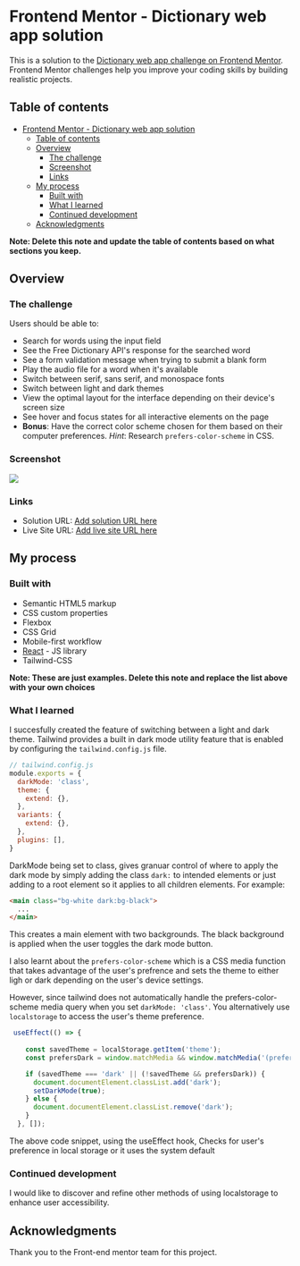 # Frontend Mentor - Dictionary web app solution

This is a solution to the [Dictionary web app challenge on Frontend Mentor](https://www.frontendmentor.io/challenges/dictionary-web-app-h5wwnyuKFL). Frontend Mentor challenges help you improve your coding skills by building realistic projects. 

## Table of contents

- [Frontend Mentor - Dictionary web app solution](#frontend-mentor---dictionary-web-app-solution)
  - [Table of contents](#table-of-contents)
  - [Overview](#overview)
    - [The challenge](#the-challenge)
    - [Screenshot](#screenshot)
    - [Links](#links)
  - [My process](#my-process)
    - [Built with](#built-with)
    - [What I learned](#what-i-learned)
    - [Continued development](#continued-development)
  - [Acknowledgments](#acknowledgments)

**Note: Delete this note and update the table of contents based on what sections you keep.**

## Overview

### The challenge

Users should be able to:

- Search for words using the input field
- See the Free Dictionary API's response for the searched word
- See a form validation message when trying to submit a blank form
- Play the audio file for a word when it's available
- Switch between serif, sans serif, and monospace fonts
- Switch between light and dark themes
- View the optimal layout for the interface depending on their device's screen size
- See hover and focus states for all interactive elements on the page
- **Bonus**: Have the correct color scheme chosen for them based on their computer preferences. _Hint_: Research `prefers-color-scheme` in CSS.

### Screenshot

![](./screenshot.jpg)



### Links

- Solution URL: [Add solution URL here](https://your-solution-url.com)
- Live Site URL: [Add live site URL here](https://your-live-site-url.com)

## My process

### Built with

- Semantic HTML5 markup
- CSS custom properties
- Flexbox
- CSS Grid
- Mobile-first workflow
- [React](https://reactjs.org/) - JS library
- Tailwind-CSS

**Note: These are just examples. Delete this note and replace the list above with your own choices**

### What I learned

I succesfully created the feature of switching between a light and dark theme. Tailwind provides a built in dark mode utility feature that is enabled by configuring the `tailwind.config.js` file.

````js
// tailwind.config.js
module.exports = {
  darkMode: 'class', 
  theme: {
    extend: {},
  },
  variants: {
    extend: {},
  },
  plugins: [],
}
````
DarkMode being set to class, gives granuar control of where to apply the dark mode by simply adding the class `dark:` to intended elements or just adding to a root element so it applies to all children elements. For example:

````html
<main class="bg-white dark:bg-black">
  ...
</main>
````

This creates a main element with two backgrounds. The black background is applied when the user toggles the dark mode button.

I also learnt about the `prefers-color-scheme` which is a CSS media function that takes advantage of the user's prefrence and sets the theme to either ligh or dark depending on the user's device settings.

However, since tailwind does not automatically handle the prefers-color-scheme media query when you set `darkMode: 'class'`. You alternatively  use `localstorage` to access the user's theme preference.

````js
 useEffect(() => {
    
    const savedTheme = localStorage.getItem('theme');
    const prefersDark = window.matchMedia && window.matchMedia('(prefers-color-scheme: dark)').matches;

    if (savedTheme === 'dark' || (!savedTheme && prefersDark)) {
      document.documentElement.classList.add('dark');
      setDarkMode(true);
    } else {
      document.documentElement.classList.remove('dark');
    }
  }, []);
````
The above code snippet, using the useEffect hook, Checks for user's preference in local storage or it uses  the system default


### Continued development

I would like to discover and refine other methods of using localstorage to enhance user accessibility.


## Acknowledgments

Thank you to the Front-end mentor team for this project.
